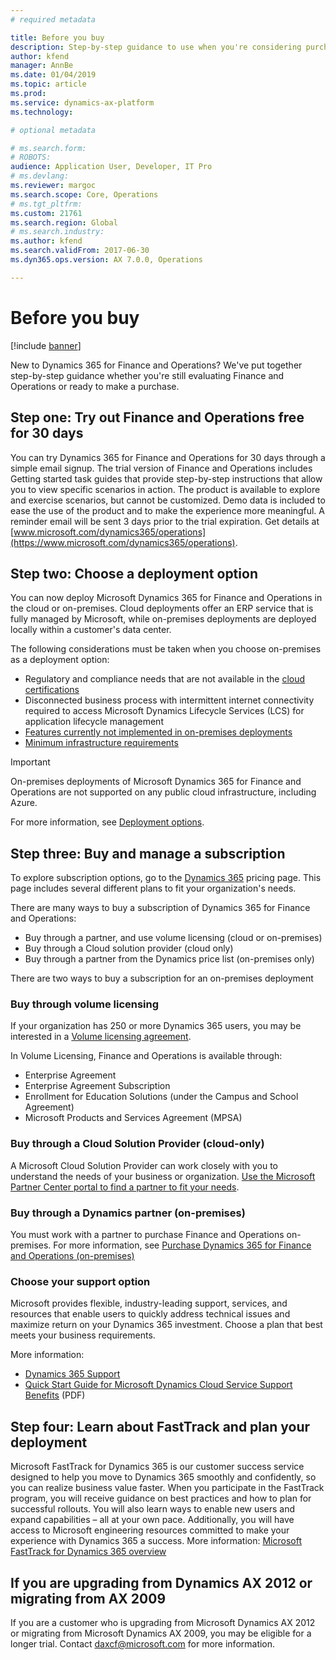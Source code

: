 ```yaml
---
# required metadata

title: Before you buy
description: Step-by-step guidance to use when you're considering purchasing Dynamics 365 for Finance and Operations.  
author: kfend
manager: AnnBe
ms.date: 01/04/2019
ms.topic: article
ms.prod: 
ms.service: dynamics-ax-platform
ms.technology: 

# optional metadata

# ms.search.form:
# ROBOTS: 
audience: Application User, Developer, IT Pro
# ms.devlang: 
ms.reviewer: margoc
ms.search.scope: Core, Operations
# ms.tgt_pltfrm: 
ms.custom: 21761
ms.search.region: Global
# ms.search.industry: 
ms.author: kfend
ms.search.validFrom: 2017-06-30
ms.dyn365.ops.version: AX 7.0.0, Operations

---
```


# Before you buy

[!include [banner](../includes/banner.md)]

New to Dynamics 365 for Finance and Operations? We've put together step-by-step guidance whether you're still evaluating Finance and Operations or ready to make a purchase.

## Step one: Try out Finance and Operations free for 30 days

You can try Dynamics 365 for Finance and Operations for 30 days through a simple email signup. The trial version of Finance and Operations includes Getting started task guides that provide step-by-step instructions that allow you to view specific scenarios in action. The product is available to explore and exercise scenarios, but cannot be customized. Demo data is included to ease the use of the product and to make the experience more meaningful. A reminder email will be sent 3 days prior to the trial expiration. Get details at [www.microsoft.com/dynamics365/operations](https://www.microsoft.com/dynamics365/operations).

## Step two: Choose a deployment option

You can now deploy Microsoft Dynamics 365 for Finance and Operations in the cloud or on-premises. Cloud deployments offer an ERP service that is fully managed by Microsoft, while on-premises deployments are deployed locally within a customer's data center.

The following considerations must be taken when you choose on-premises as a deployment option:

- Regulatory and compliance needs that are not available in the [cloud certifications](https://explore.dynamics.com/operations/microsoft-dynamics-365-for-operations-certification-priorities)
- Disconnected business process with intermittent internet connectivity required to access Microsoft Dynamics Lifecycle Services (LCS) for application lifecycle management
- [Features currently not implemented in on-premises deployments](features-not-implemented-on-prem.md)
- [Minimum infrastructure requirements](system-requirements-on-prem.md#minimum-infrastructure-requirements)

> [!IMPORTANT]
> On-premises deployments of Microsoft Dynamics 365 for Finance and Operations are not supported on any public cloud infrastructure, including Azure.

For more information, see [Deployment options](../../dev-itpro/deployment/choose-deployment-type.md).

## Step three: Buy and manage a subscription

To explore subscription options, go to the [Dynamics 365](https://www.microsoft.com/dynamics365/pricing) pricing page. This page includes several different plans to fit your organization's needs.

There are many ways to buy a subscription of Dynamics 365 for Finance and Operations:

- Buy through a partner, and use volume licensing (cloud or on-premises)
- Buy through a Cloud solution provider (cloud only)
- Buy through a partner from the Dynamics price list (on-premises only)

There are two ways to buy a subscription for an on-premises deployment

### Buy through volume licensing

If your organization has 250 or more Dynamics 365 users, you may be interested in a [Volume licensing agreement](https://www.microsoft.com/Licensing/product-licensing/dynamics365).

In Volume Licensing, Finance and Operations is available through:

- Enterprise Agreement
- Enterprise Agreement Subscription
- Enrollment for Education Solutions (under the Campus and School Agreement)
- Microsoft Products and Services Agreement (MPSA)

### Buy through a Cloud Solution Provider (cloud-only)

A Microsoft Cloud Solution Provider can work closely with you to understand the needs of your business or organization. [Use the Microsoft Partner Center portal to find a partner to fit your needs](https://partnercenter.microsoft.com/partner/home).

### Buy through a Dynamics partner (on-premises)

You must work with a partner to purchase Finance and Operations on-premises. For more information, see [Purchase Dynamics 365 for Finance and Operations (on-premises)](purchase-on-premises.md)

### Choose your support option

Microsoft provides flexible, industry-leading support, services, and resources that enable users to quickly address technical issues and maximize return on your Dynamics 365 investment. Choose a plan that best meets your business requirements.

More information:

- [Dynamics 365 Support](https://www.microsoft.com/dynamics365/support)
- [Quick Start Guide for Microsoft Dynamics Cloud Service Support Benefits](https://go.microsoft.com/fwlink/?LinkId=530335) (PDF)

## Step four: Learn about FastTrack and plan your deployment

Microsoft FastTrack for Dynamics 365 is our customer success service designed to help you move to Dynamics 365 smoothly and confidently, so you can realize business value faster. When you participate in the FastTrack program, you will receive guidance on best practices and how to plan for successful rollouts. You will also learn ways to enable new users and expand capabilities – all at your own pace. Additionally, you will have access to Microsoft engineering resources committed to make your experience with Dynamics 365 a success. More information: [Microsoft FastTrack for Dynamics 365 overview](fasttrack-dynamics-365-overview.md)

## If you are upgrading from Dynamics AX 2012 or migrating from AX 2009

If you are a customer who is upgrading from Microsoft Dynamics AX 2012 or migrating from Microsoft Dynamics AX 2009, you may be eligible for a longer trial. Contact <daxcf@microsoft.com> for more information.
